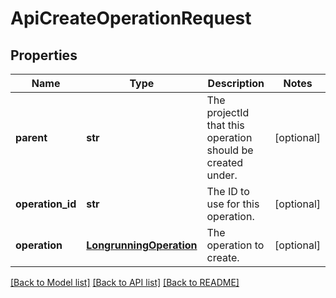 # ApiCreateOperationRequest

## Properties
Name | Type | Description | Notes
------------ | ------------- | ------------- | -------------
**parent** | **str** | The projectId that this operation should be created under. | [optional] 
**operation_id** | **str** | The ID to use for this operation. | [optional] 
**operation** | [**LongrunningOperation**](LongrunningOperation.md) | The operation to create. | [optional] 

[[Back to Model list]](../README.md#documentation-for-models) [[Back to API list]](../README.md#documentation-for-api-endpoints) [[Back to README]](../README.md)


